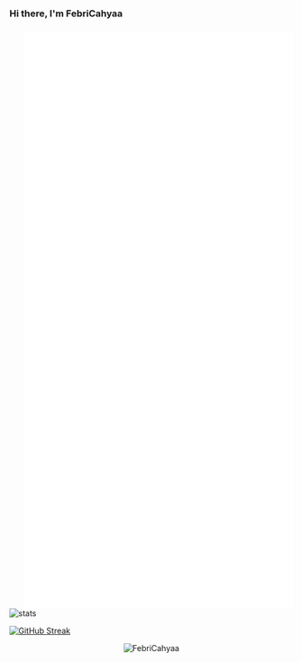 ### Hi there, I'm FebriCahyaa
###
<img align="right" src="./github-metrics.svg" />

![stats](https://github-readme-stats.vercel.app/api?username=FebriCahyaa&hide=prs&show_icons=true&theme=buefy)

[![GitHub Streak](https://github-readme-streak-stats2-git-main-febricahyaas-projects.vercel.app/?user=FebriCahyaa&theme=blood-dark&hide_border=true&locale=id&date_format=M%20j%5B%2C%20Y%5D&exclude_days=Sun%2CMon%2CTue%2CWed%2CThu%2CFri%2CSat)](https://git.io/streak-stats)

<p align="center"> <img src="https://komarev.com/ghpvc/?username=FebriCahyaa&style=flat-square" alt="FebriCahyaa" /> </p>

